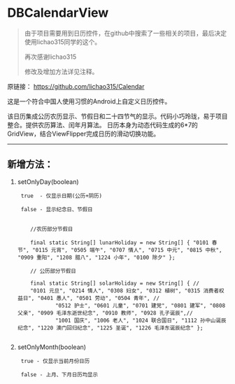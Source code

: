DBCalendarView
========
>由于项目需要用到日历控件，在github中搜索了一些相关的项目，最后决定使用lichao315同学的这个。
>
>再次感谢lichao315
>
>修改及增加方法详见注释。

原链接： https://github.com/lichao315/Calendar 

这是一个符合中国人使用习惯的Android上自定义日历控件。

该日历集成公历农历显示、节假日和二十四节气的显示。代码小巧玲珑，易于项目整合。提供农历算法、闰年月算法。
日历本身为动态代码生成的6*7的GridView，结合ViewFlipper完成日历的滑动切换功能。

------------

新增方法：
------------

1. setOnlyDay(boolean)

        true  - 仅显示日期(公历+阴历)   
        
        false - 显示纪念日、节假日 
    
    ```
       
        //农历部分节假日
        
        final static String[] lunarHoliday = new String[] { "0101 春节", "0115 元宵", "0505 端午", "0707 情人", "0715 中元", "0815 中秋", "0909 重阳", "1208 腊八", "1224 小年", "0100 除夕" };
       
        // 公历部分节假日
        
        final static String[] solarHoliday = new String[] { //
        "0101 元旦", "0214 情人", "0308 妇女", "0312 植树", "0315 消费者权益日", "0401 愚人", "0501 劳动", "0504 青年", //
                "0512 护士", "0601 儿童", "0701 建党", "0801 建军", "0808 父亲", "0909 毛泽东逝世纪念", "0910 教师", "0928 孔子诞辰",//
                "1001 国庆", "1006 老人", "1024 联合国日", "1112 孙中山诞辰纪念", "1220 澳门回归纪念", "1225 圣诞", "1226 毛泽东诞辰纪念" };
                
    ```

2. setOnlyMonth(boolean)
    
        true - 仅显示当前月份日历
    
        false - 上月、下月日历均显示

